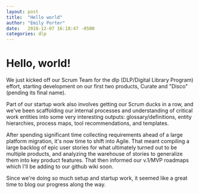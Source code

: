 ```yaml
---
layout: post
title:  "Hello world"
author: "Emily Porter"
date:   2018-12-07 16:18:47 -0500
categories: dlp
---
```



# Hello, world!

We just kicked off our Scrum Team for the dlp (DLP/Digital Library Program) effort, starting development on our first two products, Curate and "Disco" (pending its final name).

Part of our startup work also involves getting our Scrum ducks in a row, and we've been scaffolding our internal processes and understanding of critical work entities into some very interesting outputs: glossary/definitions, entity hierarchies, process maps, tool recommendations, and templates.

After spending significant time collecting requirements ahead of a large platform migration, it's now time to shift into Agile. That meant compiling a large backlog of epic user stories for what ultimately turned out to be multiple products, and analyzing the warehouse of stories to generalize them into key product features. That then informed our v.1/MVP roadmaps which I'll be adding to our github wiki soon.

Since we're doing so much setup and startup work, it seemed like a great time to blog our progress along the way.
